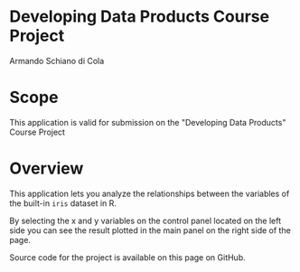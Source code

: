 # Developing Data Products Course Project
Armando Schiano di Cola  



# Scope

This application is valid for submission on the "Developing Data Products" Course Project


# Overview

This application lets you analyze the relationships between the variables of the built-in `iris` dataset in R. 

By selecting the x and y variables on the control panel located on the left side you can see the result plotted in the main panel on the right side of the page.

Source code for the project is available on this page on GitHub.




